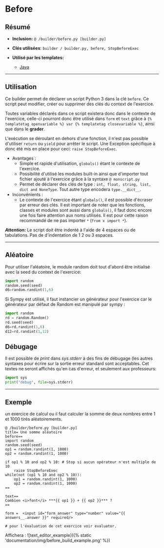 # Before

## Résumé

* **Inclusion:** `@ /builder/before.py [builder.py]`

* **Clés utilisées**: `builder / builder.py, before, StopBeforeExec`

* **Utilisé par les templates:**
    * [Java](../template_java/)

___



## Utilisation
Ce builder permet de déclarer un script Python 3 dans la clé `before`.
Ce script peut modifier, créer ou supprimer des clés du context de
l'exercice.

Toutes variables déclarés dans ce script existera donc dans le contexte de l'exercice,
celle-ci pourront donc être utilisé dans `form` et `text` grâce à
`{% templatetag openvariable %} var {% templatetag closevariable %}`, ainsi
que dans le **grader**.

L'exécution se déroulant en dehors d'une fonction, il n'est pas possible d'utiliser
`return` ou `yield` pour arrêter le script. Une Exception spécifique à donc été mis
en place pour ceci: `raise StopBeforeExec`.

* Avantages :
    * Simple et rapide d'utilisation, `globals()` étant le contexte de l'exercice.
    * Possibilité d'utilisé les modules built-in ainsi que d'importer tout fichier
      ajouté à l'exercice grâce à la syntaxe `@ monscript.py`
    * Permet de déclarer des clés de type : 
      `int, float, string, list, dict and NoneType`. Tout autre type encodera
      `type.__dict__`.
* Inconvénients :
    * Le contexte de l'exercice étant `globals()`, il est possible d'écraser par
      erreur des clés. Il est important de noter que les fonctions, classes et modules
      sont aussi dans `globals()`, il faut donc encore une fois faire attention aux 
      noms utilisés. Il est pour cette raison recommandé de ne pas importer `*`
      (`from x import *`).

***Attention:*** Le script doit être indenté à l'aide de 4 espaces ou de tabulations. Pas de d'indentation de 1 2 ou 3 espaces.

___



## Aléatoire
Pour utiliser l'aléatoire, le module random doit tout d'abord être initialisé avec
la seed du context de l'exercice:
```python
import random
random.seed(seed)
d6=random.randint(1,6)
```
Si Sympy est utilisé, il faut instancier un générateur pour l'exercice car le générateur par défaut de Random est manipulé par sympy :
```python
import random
rd = random.Random()
rd.seed(seed)
d6=rd.randint(1,6)
d12=rd.randint(1,12)
```


## Débugage
Il est possible de *print* dans *sys.stderr* à des fins de débugage (les autres syntaxes pour écrire sur la sortie erreur standard sont acceptables. Cet textes ne seront affichés qu'en cas d'erreur, et seulement aux professeurs:
```python
import sys
print("debug", file=sys.stderr)
```
___



## Exemple

un exercice de calcul ou il faut calculer la somme de deux nombres entre 1 et 1000 tirés aléatoirements. 

```
@ /builder/before.py [builder.py]
title= Une somme aléatoire
before==
import random
random.seed(seed)
op1 = random.randint(1, 1000)
op2 = random.randint(1, 1000)

if op1 % 10 and op2 % 10: # Stop si aucun opérateur n'est multiple de 10
    raise StopBeforeExec
while(not (op1 % 10 and op2 % 10)):
    op1 = random.randint(1, 1000)
    op2 = random.randint(1, 1000)
==

text==
Combien <i>font</i> ***{{ op1 }} + {{ op2 }}*** ?
==

form =  <input id="form_answer" type="number" value="{{ answers__.answer }}" required/>

# pour l'évaluation de cet exercice voir evaluator.

```

Affichera :
![text_editor_example]({% static 'documentation/img/before_build_example.png' %})

